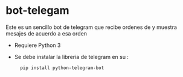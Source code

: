 # bot-telegam
Este es un sencillo bot de telegram que recibe ordenes de y muestra mesajes de acuerdo a esa orden
>>
- Requiere Python 3
- Se debe instalar la libreria de telegram en su :
 
		
		pip install python-telegram-bot
